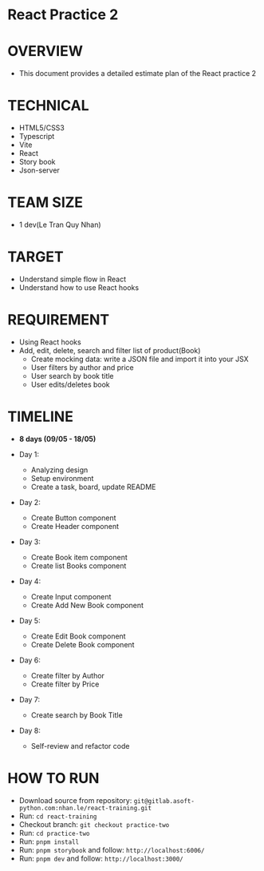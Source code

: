 # React Practice 2

# OVERVIEW
- This document provides a detailed estimate plan of the React practice 2

# TECHNICAL
- HTML5/CSS3
- Typescript
- Vite
- React
- Story book
- Json-server

# TEAM SIZE
- 1 dev(Le Tran Quy Nhan)

# TARGET
- Understand simple flow in React
- Understand how to use React hooks

# REQUIREMENT
- Using React hooks
- Add, edit, delete, search and filter list of product(Book)
  - Create mocking data: write a JSON file and import it into your JSX
  - User filters by author and price
  - User search by book title
  - User edits/deletes book
  
# TIMELINE
- **8 days (09/05 - 18/05)**

- Day 1:
  - Analyzing design
  - Setup environment
  - Create a task, board, update README

- Day 2:
  - Create Button component
  - Create Header component

- Day 3:
  - Create Book item component
  - Create list Books component
  
- Day 4: 
  - Create Input component
  - Create Add New Book component

- Day 5: 
  - Create Edit Book component
  - Create Delete Book component
  
- Day 6:
  - Create filter by Author
  - Create filter by Price

- Day 7:
  - Create search by Book Title

- Day 8:
  - Self-review and refactor code
  
# HOW TO RUN
- Download source from repository: `git@gitlab.asoft-python.com:nhan.le/react-training.git`
- Run: `cd react-training`
- Checkout branch: `git checkout practice-two`
- Run: `cd practice-two`
- Run: `pnpm install`
- Run: `pnpm storybook` and follow: `http://localhost:6006/`
- Run: `pnpm dev` and follow: `http://localhost:3000/`

